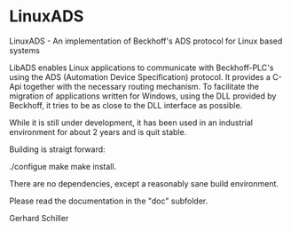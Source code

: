 LinuxADS
========

LinuxADS - An implementation of Beckhoff's ADS protocol for Linux based systems

LibADS enables Linux applications to communicate with Beckhoff-PLC's using the 
ADS (Automation Device Specification) protocol. 
It provides a C-Api together with the necessary routing mechanism.
To facilitate the migration of applications written for Windows,
using the DLL provided by Beckhoff, it tries to be as close to the DLL interface as possible.

While it is still under development, it has been used in an industrial environment
for about 2 years and is quit stable.

Building is straigt forward:

./configue
make
make install.

There are no dependencies, except a reasonably sane build environment.

Please read the documentation in the "doc" subfolder.

Gerhard Schiller

